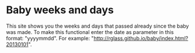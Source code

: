 # Baby weeks and days #

This site shows you the weeks and days that passed already since the
baby was made. To make this functional enter the date as parameter in this format: "yyyymmdd". For example: "http://rglass.github.io/baby/index.html?20130101".


